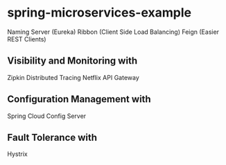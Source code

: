 # spring-microservices-example

Naming Server (Eureka)
Ribbon (Client Side Load Balancing)
Feign (Easier REST Clients)

## Visibility and Monitoring with

Zipkin Distributed Tracing
Netflix API Gateway

## Configuration Management with

Spring Cloud Config Server

## Fault Tolerance with

Hystrix
